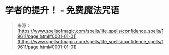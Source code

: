 <!--yml

category: 未分类

date: 2024-06-12 19:01:44

-->

# 学者的提升！ - 免费魔法咒语

> 来源：[https://www.spellsofmagic.com/spells/life_spells/confidence_spells/19611/page.html#0001-01-01](https://www.spellsofmagic.com/spells/life_spells/confidence_spells/19611/page.html#0001-01-01)
